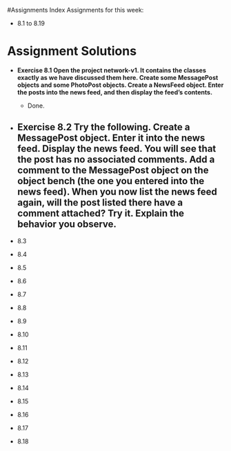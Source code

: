 #Assignments Index
Assignments for this week:
 - 8.1 to 8.19
 
# Assignment Solutions
 - **Exercise 8.1 Open the project network-v1. It contains the classes exactly as we have discussed them here. Create 
    some MessagePost objects and some PhotoPost objects. Create a NewsFeed object. Enter the posts into the news feed, 
    and then display the feed’s contents.**
    - Done.
    
 - **Exercise 8.2 Try the following. Create a MessagePost object. Enter it into the news feed. Display the news feed. 
     You will see that the post has no associated comments. Add a comment to the MessagePost object on the object 
     bench (the one you entered into the news feed). When you now list the news feed again, will the post listed 
     there have a comment attached? Try it. Explain the behavior you observe.**
     - 
 - 8.3
 - 8.4
 - 8.5
 - 8.6
 - 8.7
 - 8.8
 - 8.9
 - 8.10
 - 8.11
 - 8.12
 - 8.13
 - 8.14
 - 8.15
 - 8.16
 - 8.17
 - 8.18